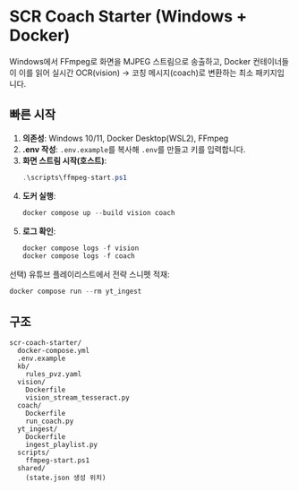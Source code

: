 # SCR Coach Starter (Windows + Docker)

Windows에서 FFmpeg로 화면을 MJPEG 스트림으로 송출하고, Docker 컨테이너들이 이를 읽어
실시간 OCR(vision) → 코칭 메시지(coach)로 변환하는 최소 패키지입니다.

## 빠른 시작

1) **의존성**: Windows 10/11, Docker Desktop(WSL2), FFmpeg
2) **.env 작성**: `.env.example`를 복사해 `.env`를 만들고 키를 입력합니다.
3) **화면 스트림 시작(호스트)**:
   ```powershell
   .\scripts\ffmpeg-start.ps1
   ```
4) **도커 실행**:
   ```powershell
   docker compose up --build vision coach
   ```
5) **로그 확인**:
   ```powershell
   docker compose logs -f vision
   docker compose logs -f coach
   ```

선택) 유튜브 플레이리스트에서 전략 스니펫 적재:
```powershell
docker compose run --rm yt_ingest
```

## 구조
```
scr-coach-starter/
  docker-compose.yml
  .env.example
  kb/
    rules_pvz.yaml
  vision/
    Dockerfile
    vision_stream_tesseract.py
  coach/
    Dockerfile
    run_coach.py
  yt_ingest/
    Dockerfile
    ingest_playlist.py
  scripts/
    ffmpeg-start.ps1
  shared/
    (state.json 생성 위치)
```
